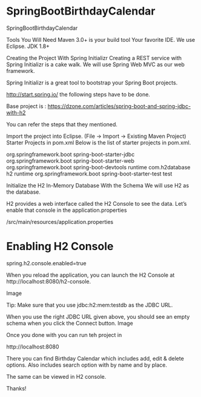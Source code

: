 # SpringBootBirthdayCalendar
SpringBootBirthdayCalendar

Tools You Will Need
Maven 3.0+ is your build tool
Your favorite IDE. We use Eclipse.
JDK 1.8+

Creating the Project With Spring Initializr
Creating a REST service with Spring Initializr is a cake walk. We will use Spring Web MVC as our web framework.

Spring Initializr is a great tool to bootstrap your Spring Boot projects.


http://start.spring.io/
the following steps have to be done.

Base project is : https://dzone.com/articles/spring-boot-and-spring-jdbc-with-h2

You can refer the steps that they mentioned.

Import the project into Eclipse. (File -> Import -> Existing Maven Project)
Starter Projects in pom.xml
Below is the list of starter projects in pom.xml.

<dependency>
    <groupId>org.springframework.boot</groupId>
    <artifactId>spring-boot-starter-jdbc</artifactId>
</dependency>
<dependency>
    <groupId>org.springframework.boot</groupId>
    <artifactId>spring-boot-starter-web</artifactId>
</dependency>
<dependency>
    <groupId>org.springframework.boot</groupId>
    <artifactId>spring-boot-devtools</artifactId>
    <scope>runtime</scope>
</dependency>
<dependency>
    <groupId>com.h2database</groupId>
    <artifactId>h2</artifactId>
    <scope>runtime</scope>
</dependency>
<dependency>
    <groupId>org.springframework.boot</groupId>
    <artifactId>spring-boot-starter-test</artifactId>
    <scope>test</scope>
</dependency>


Initialize the H2 In-Memory Database With the Schema
We will use H2 as the database.

H2 provides a web interface called the H2 Console to see the data. Let’s enable that console in the application.properties

/src/main/resources/application.properties

# Enabling H2 Console
spring.h2.console.enabled=true


When you reload the application, you can launch the H2 Console at http://localhost:8080/h2-console.

Image

Tip: Make sure that you use jdbc:h2:mem:testdb as the JDBC URL.

When you use the right JDBC URL given above, you should see an empty schema when you click the Connect button. Image

Once you done with you can run teh project in 

http://localhost:8080

There you can find Birthday Calendar which includes add, edit & delete options.
Also includes search option with by name and by place.

The same can be viewed in H2 console.

Thanks!

